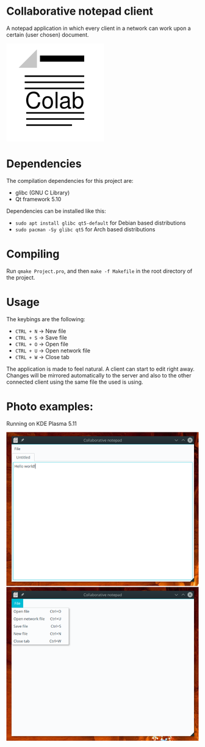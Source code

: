 # Collaborative notepad client
A notepad application in which every client in a network can work upon a certain (user chosen) document.

![Project logo](https://github.com/MihaiBojescu/Collaborative-notepad/blob/master/res/app.png "Collaborative notepad")

# Dependencies
The compilation dependencies for this project are:
* glibc (GNU C Library)
* Qt framework 5.10

Dependencies can be installed like this:
* `sudo apt install glibc qt5-default` for Debian based distributions
* `sudo pacman -Sy glibc qt5` for Arch based distributions

# Compiling
Run `qmake Project.pro`, and then `make -f Makefile` in the root directory of the project.

# Usage
The keybings are the following:
* `CTRL + N` -> New file
* `CTRL + S` -> Save file
* `CTRL + O` -> Open file
* `CTRL + U` -> Open network file
* `CTRL + W` -> Close tab

The application is made to feel natural. A client can start to edit right away. Changes will be mirrored automatically to the server and also to the other connected client using the same file the used is using.

# Photo examples:
Running on KDE Plasma 5.11


![Example](https://github.com/MihaiBojescu/Collaborative-notepad/blob/master/res/example.png "Example")
![Menu](https://github.com/MihaiBojescu/Collaborative-notepad/blob/master/res/menu.png "Menu")
